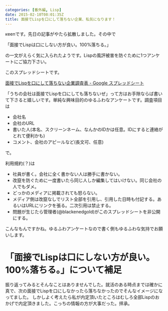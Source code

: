 ```yaml
---
categories: [番外編, Lisp]
date: 2015-02-10T08:01:35Z
title: 面接でLispを口にして落ちない企業、私気になります！
---
```

κeenです。先日の記事がやたら拡散しました。その中で

「面接でLispは口にしない方が良い。100%落ちる。」

の一文がえらく気に入られたようです。Lispの風評被害を防ぐために1つアンケートにご協力下さい。
<!--more-->
このスプレッドシートです。

[面接でLispを口にして落ちない企業調査表 - Google スプレッドシート](https://docs.google.com/spreadsheets/d/1dUUOSpKqPK_tMqboxzAfPaL1eAEVwAdYy4AP_5HWeVw/edit?usp=sharing)

「うちの会社は面接でLispを口にしても落ちないぜ」って方はお手隙ならば書いて下さると嬉しいです。単純な興味目的のゆるふわなアンケートです。調査項目は

* 会社名
* 会社のURL
* 書いた人(本名、スクリーンネーム、なんかのIDかは任意。IDにすると連絡がとれて便利かも)
* コメント、会社のアピールなど(長文可、任意)

で。

利用規約(？)は

* 社員が書く。会社に全く書かない人は勝手に書かない。
* 改竄を防ぐために一度書いたら同じ人しか編集してはいけない。同じ会社の人でもダメ。
* どっかのメディアに掲載されても怒らない。
* メディア側は改竄なしでリスト全部を引用し、引用した日時も付記する。あるいはURLにリンクを張る。二次引用は禁止する。
* 問題が生じたら管理者(@blackenedgold)がこのスプレッドシートを非公開にする。

こんなもんですかね。ゆるふわアンケートなので書く側もゆるふわな気持でお願いします。

# 「面接でLispは口にしない方が良い。100%落ちる。」について補足
振り返ってみるとそんなことはありませんでした。就活のある時点までは確かに真で、次の面接でLispを口にしなかったら落ちなかったのでそんなイメージになってました。
しかしよく考えたら私が内定頂いたところはむしろ全部Lispのおかげで内定頂きました。こっちの情報の方が大事だった。拝承。
